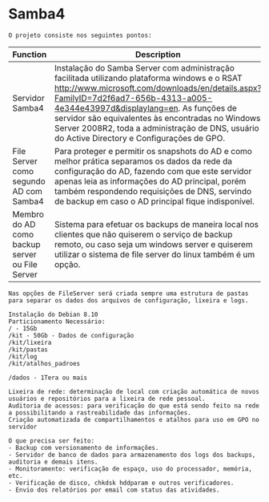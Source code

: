 # Samba4

    O projeto consiste nos seguintes pontos:
    
Function | Description
-------- | -----------    
Servidor Samba4 | Instalação do Samba Server com administração facilitada utilizando plataforma windows e o RSAT http://www.microsoft.com/downloads/en/details.aspx?FamilyID=7d2f6ad7-656b-4313-a005-4e344e43997d&displaylang=en. As funções de servidor são equivalentes às encontradas no Windows Server 2008R2, toda a administração de DNS, usuário do Active Directory e Configurações de GPO.
File Server como segundo AD com Samba4 | Para proteger e permitir os snapshots do AD e como melhor prática separamos os dados da rede da configuração do AD, fazendo com que este servidor apenas leia as informações do AD principal, porém também respondendo requisições de DNS, servindo de backup em caso o AD principal fique indisponível.
Membro do AD como backup server ou File Server | Sistema para efetuar os backups de maneira local nos clientes que não quiserem o serviço de backup remoto, ou caso seja um windows server e quiserem utilizar o sistema de file server do linux também é um opção.
    
    Nas opções de FileServer será criada sempre uma estrutura de pastas para separar os dados dos arquivos de configuração, lixeira e logs.
    
    Instalação do Debian 8.10
	Particionamento Necessário: 
	/ - 15Gb
	/kit - 50Gb - Dados de configuração
	/kit/lixeira
	/kit/pastas
	/kit/log
	/kit/atalhos_padroes
	
	/dados - 1Tera ou mais
    
    Lixeira de rede: determinação de local com criação automática de novos usuários e repositórios para a lixeira de rede pessoal.
    Auditoria de acessos: para verificação do que está sendo feito na rede a possibilitando a rastreabilidade das informações.
    Criação automatizada de compartilhamentos e atalhos para uso em GPO no servidor
    
    O que precisa ser feito:
    - Backup com versionamento de informações.
    - Servidor de banco de dados para armazenamento dos logs dos backups, auditoria e demais itens.
    - Monitoramento: verificação de espaço, uso do processador, memória, etc.
    - Verificação de disco, chkdsk hddparam e outros verificadores.
    - Envio dos relatórios por email com status das atividades.

